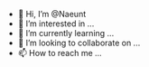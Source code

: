 - 👋 Hi, I’m @Naeunt
- 👀 I’m interested in ...
- 🌱 I’m currently learning ...
- 💞️ I’m looking to collaborate on ...
- 📫 How to reach me ...

<!---
Naeunt/Naeunt is a ✨ special ✨ repository because its `README.md` (this file) appears on your GitHub profile.
You can click the Preview link to take a look at your changes.
--->
